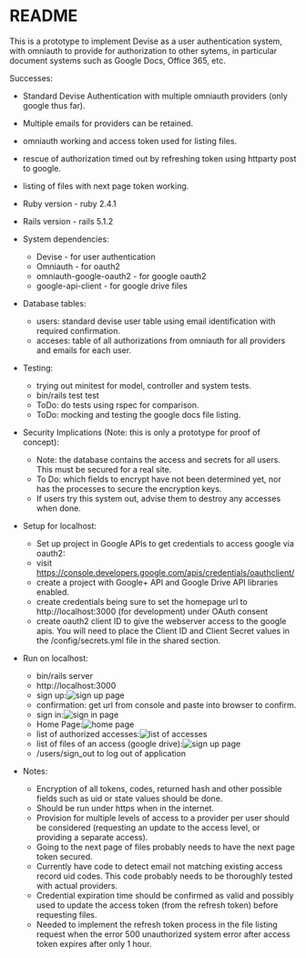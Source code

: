 # README

This is a prototype to implement Devise as a user authentication system, with omniauth to provide for authorization to other sytems, in particular document systems such as Google Docs, Office 365, etc.

Successes:
* Standard Devise Authentication with multiple omniauth providers (only google thus far).
* Multiple emails for providers can be retained.
* omniauth working and access token used for listing files.
* rescue of authorization timed out by refreshing token using httparty post to google.
* listing of files with next page token working.

* Ruby version - ruby 2.4.1
* Rails version - rails 5.1.2

* System dependencies:
  * Devise - for user authentication
  * Omniauth - for oauth2
  * omniauth-google-oauth2 - for google oauth2
  * google-api-client - for google drive files
    
* Database tables:
  * users: standard devise user table using email identification with required confirmation.
  * acceses: table of all authorizations from omniauth for all providers and emails for each user.

* Testing:
  * trying out minitest for model, controller and system tests.
  * bin/rails test test
  * ToDo: do tests using rspec for comparison.
  * ToDo: mocking and testing the google docs file listing.

* Security Implications (Note: this is only a prototype for proof of concept):
  * Note: the database contains the access and secrets for all users.  This must be secured for a real site.
  * To Do: which fields to encrypt have not been determined yet, nor has the processes to secure the encryption keys.
  * If users try this system out, advise them to destroy any accesses when done.

* Setup for localhost:
  * Set up project in Google APIs to get credentials to access google via oauth2:
  * visit https://console.developers.google.com/apis/credentials/oauthclient/
  * create a project with Google+ API and Google Drive API libraries enabled.
  * create credentials being sure to set the homepage url to http://localhost:3000 (for development) under OAuth consent
  * create oauth2 client ID to give the webserver access to the google apis.  You will need to place the Client ID and Client Secret values in the /config/secrets.yml file in the shared section.

* Run on localhost:
  * bin/rails server
  * http://localhost:3000
  * sign up:![sign up page](https://github.com/tayloredwebsites/OmniAccess/tree/master/public/read_me_images/SignUpThruDevise.png)
  * confirmation: get url from console and paste into browser to confirm.
  * sign in:![sign in page](https://github.com/tayloredwebsites/OmniAccess/tree/master/public/read_me_images/SignInThruDevise.png)
  * Home Page:![home page](https://github.com/tayloredwebsites/OmniAccess/tree/master/public/read_me_images/HomePage.png)
  * list of authorized accesses:![list of accesses](https://github.com/tayloredwebsites/OmniAccess/tree/master/public/read_me_images/ListOfRemoteAccesses.png)
  * list of files of an access (google drive):![sign up page](https://github.com/tayloredwebsites/OmniAccess/tree/master/public/read_me_images/ListOfRemoteDocuments.png)
  * /users/sign_out to log out of application

* Notes:
  * Encryption of all tokens, codes, returned hash and other possible fields such as uid or state values should be done.
  * Should be run under https when in the internet.
  * Provision for multiple levels of access to a provider per user should be considered (requesting an update to the access level, or providing a separate access).
  * Going to the next page of files probably needs to have the next page token secured.
  * Currently have code to detect email not matching existing access record uid codes.  This code probably needs to be thoroughly tested with actual providers.
  * Credential expiration time should be confirmed as valid and possibly used to update the access token (from the refresh token) before requesting files.
  * Needed to implement the refresh token process in the file listing request when the error 500 unauthorized system error after access token expires after only 1 hour.
